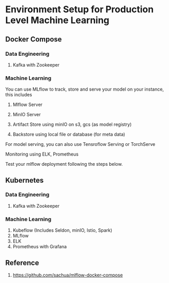 # Environment Setup for Production Level Machine Learning

## Docker Compose

### Data Engineering 

1. Kafka with Zookeeper

### Machine Learning

You can use MLflow to track, store and serve your model on your instance, this includes

1. Mlflow Server

2. MinIO Server

3. Artifact Store using minIO on s3, gcs (as model registry)

4. Backstore using local file or database (for meta data)

For model serving, you can also use Tensroflow Serving or TorchServe

Monitoring using ELK, Prometheus

Test your mlflow deployment following the steps below.


## Kubernetes

### Data Engineering 

1. Kafka with Zookeeper

### Machine Learning

1. Kubeflow (Includes Seldon, minIO, Istio, Spark)
2. MLflow
3. ELK
4. Prometheus with Grafana

## Reference

1. https://github.com/sachua/mlflow-docker-compose
